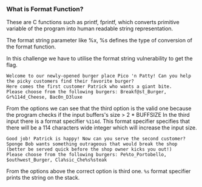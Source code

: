 ### What is Format Function?
These are C functions such as printf, fprintf, which converts primitive variable of the program into human readable string representation.

The format string parameter like %x, %s defines the type of conversion of the format function.

In this challenge we have to utilise the format string vulnerability to get the flag.

    Welcome to our newly-opened burger place Pico 'n Patty! Can you help the picky customers find their favorite burger?
    Here comes the first customer Patrick who wants a giant bite.
    Please choose from the following burgers: Breakf@st_Burger, Gr%114d_Cheese, Bac0n_D3luxe

From the options we can see that the third option is the valid one because the program checks if the input buffers's size > 2 * BUFFSIZE
In the third input there is a format specifier `%114d`. This format specifier specifies that there will be a 114 characters wide integer which will increase the input size.

    Good job! Patrick is happy! Now can you serve the second customer?
    Sponge Bob wants something outrageous that would break the shop (better be served quick before the shop owner kicks you out!)
    Please choose from the following burgers: Pe%to_Portobello, $outhwest_Burger, Cla%sic_Che%s%steak

From the options above the correct option is third one. `%s` format specifier prints the string on the stack.
